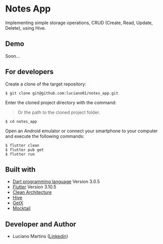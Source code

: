 # Notes App 
Implementing simple storage operations, CRUD (Create, Read, Update, Delete), using Hive.

## Demo
Soon...

## For developers
Create a clone of the target repository:
```
$ git clone git@github.com:luciano01/notes_app.git
```
Enter the cloned project directory with the command:
> Or the path to the cloned project folder.
```
$ cd notes_app
```
Open an Android emulator or connect your smartphone to your computer and execute the following commands:
```
$ flutter clean
$ flutter pub get
$ flutter run
```

## Built with
- [Dart programming language](https://dart.dev/) Version 3.0.5
- [Flutter](https://flutter.dev/) Version 3.10.5
- [Clean Architecture](https://blog.cleancoder.com/uncle-bob/2012/08/13/the-clean-architecture.html)
- [Hive](https://pub.dev/packages/hive)
- [GetX](https://pub.dev/packages/get)
- [Mocktail](https://pub.dev/packages/mocktail)

## Developer and Author
- Luciano Martins ([Linkedin](https://br.linkedin.com/in/luciano01))
